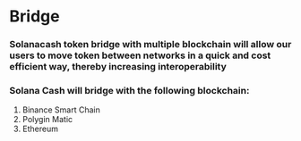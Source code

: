 # Bridge

### Solanacash token bridge with multiple blockchain will allow our users to move token between networks in a quick and cost efficient way, thereby increasing interoperability

### Solana Cash will bridge with the following blockchain:

1. Binance Smart Chain
2. Polygin Matic
3. Ethereum
